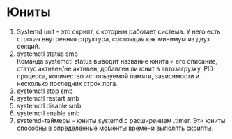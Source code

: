# Юниты

1. Systemd unit - это скрипт, с которым работает система. У него есть строгая внутренняя структура, состоящая как минимум из двух секций.  
2. systemctl status smb  
Команда systemctl status выводит название юнита и его описание, статус активен/не активен, добавлен ли юнит в автозагрузку, PID процесса, количество используемой памяти, зависимости и несколько последних строк лога.  
3. systemctl stop smb  
4. systemctl restart smb  
5. systemctl disable smb  
6. systemctl enable smb  
7. systemd-таймеры - юниты systemd с расширением .timer. Эти юниты способны в определённые моменты времени выполять скрипты.
